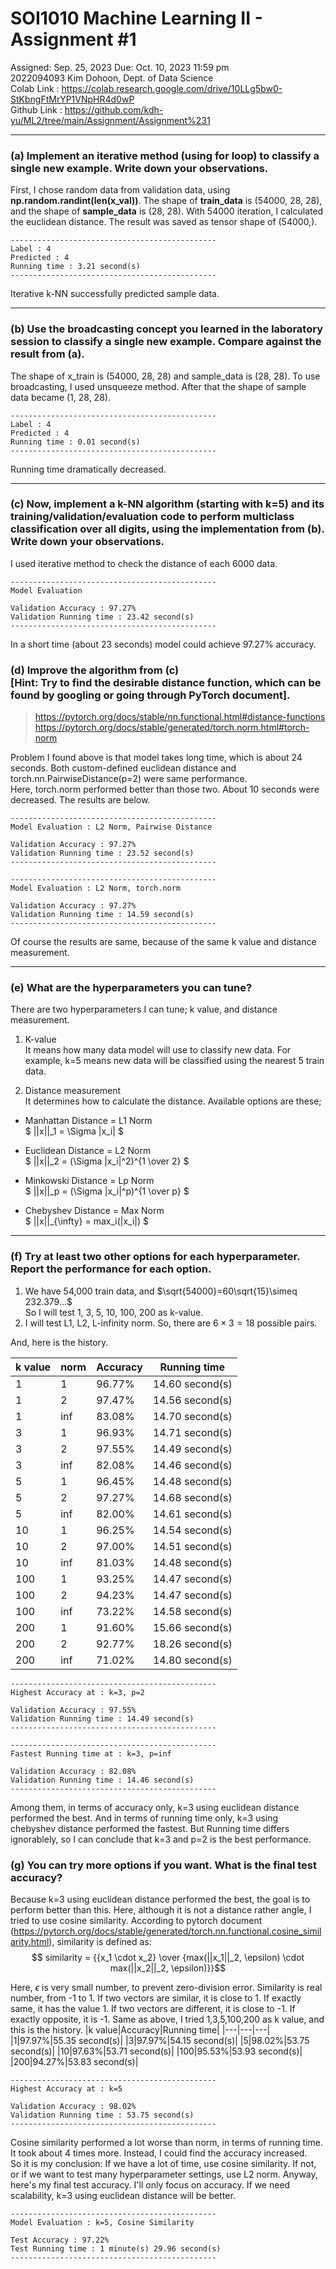 # SOI1010 Machine Learning II - Assignment #1
Assigned: Sep. 25, 2023
Due: Oct. 10, 2023 11:59 pm  
2022094093 Kim Dohoon, Dept. of Data Science  
Colab Link : https://colab.research.google.com/drive/10LLg5bw0-StKbngFtMrYP1VNpHR4d0wP  
Github Link : https://github.com/kdh-yu/ML2/tree/main/Assignment/Assignment%231  

----
### (a) Implement an iterative method (using for loop) to classify a single new example. Write down your observations.  

First, I chose random data from validation data, using **np.random.randint(len(x_val))**. The shape of **train_data** is (54000, 28, 28), and the shape of **sample_data** is (28, 28). With 54000 iteration, I calculated the euclidean distance. The result was saved as tensor shape of (54000,). 
```
----------------------------------------------
Label : 4
Predicted : 4
Running time : 3.21 second(s)
----------------------------------------------
```
Iterative k-NN successfully predicted sample data.

----
### (b) Use the broadcasting concept you learned in the laboratory session to classify a single new example. Compare against the result from (a).  

The shape of x_train is (54000, 28, 28) and sample_data is (28, 28). To use broadcasting, I used unsqueeze method. After that the shape of sample data became (1, 28, 28).
```
----------------------------------------------
Label : 4
Predicted : 4
Running time : 0.01 second(s)
----------------------------------------------
```
Running time dramatically decreased. 
<div class="page">

---
### (c) Now, implement a k-NN algorithm (starting with k=5) and its training/validation/evaluation code to perform multiclass classification over all digits, using the implementation from (b). Write down your observations.

I used iterative method to check the distance of each 6000 data. 
```
----------------------------------------------
Model Evaluation

Validation Accuracy : 97.27%
Validation Running time : 23.42 second(s)
----------------------------------------------
```
In a short time (about 23 seconds) model could achieve 97.27% accuracy.

### (d) Improve the algorithm from (c) <br>[Hint: Try to find the desirable distance function, which can be found by googling or going through PyTorch document].  
> https://pytorch.org/docs/stable/nn.functional.html#distance-functions  
> https://pytorch.org/docs/stable/generated/torch.norm.html#torch-norm

Problem I found above is that model takes long time, which is about 24 seconds. Both custom-defined euclidean distance and torch.nn.PairwiseDistance(p=2) were same performance.  
Here, torch.norm performed better than those two. About 10 seconds were decreased. The results are below.
```
----------------------------------------------
Model Evaluation : L2 Norm, Pairwise Distance

Validation Accuracy : 97.27%
Validation Running time : 23.52 second(s)
----------------------------------------------
```

```
----------------------------------------------
Model Evaluation : L2 Norm, torch.norm

Validation Accuracy : 97.27%
Validation Running time : 14.59 second(s)
----------------------------------------------
```
Of course the results are same, because of the same k value and distance measurement.

---
### (e) What are the hyperparameters you can tune?
There are two hyperparameters I can tune; k value, and distance measurement. 

1. K-value  
It means how many data model will use to classify new data. For example, k=5 means new data will be classified using the nearest 5 train data.  

2. Distance measurement  
It determines how to calculate the distance. Available options are these;  

* Manhattan Distance = L1 Norm  
$ ||x||_1 = \Sigma |x_i| $  

* Euclidean Distance = L2 Norm  
$ ||x||_2 = (\Sigma |x_i|^2)^{1 \over 2} $  

* Minkowski Distance = Lp Norm  
$ ||x||_p = (\Sigma |x_i|^p)^{1 \over p} $  

* Chebyshev Distance = Max Norm  
$ ||x||_{\infty} = max_i(|x_i|) $  


---
### (f) Try at least two other options for each hyperparameter. Report the performance for each option.

1. We have 54,000 train data, and $\sqrt{54000}=60\sqrt{15}\simeq 232.379...$  
So I will test 1, 3, 5, 10, 100, 200 as k-value.  
2. I will test L1, L2, L-infinity norm.
So, there are $6 \times 3=18$ possible pairs.

And, here is the history.  

|k value|norm|Accuracy|Running time|
|---|---|---|---|
|1|1|96.77%|14.60 second(s)|
|1|2|97.47%|14.56 second(s)|
|1|inf|83.08%|14.70 second(s)|
|3|1|96.93%|14.71 second(s)|
|3|2|97.55%|14.49 second(s)|
|3|inf|82.08%|14.46 second(s)|
|5|1|96.45%|14.48 second(s)|
|5|2|97.27%|14.68 second(s)|
|5|inf|82.00%|14.61 second(s)|
|10|1|96.25%|14.54 second(s)|
|10|2|97.00%|14.51 second(s)|
|10|inf|81.03%|14.48 second(s)|
|100|1|93.25%|14.47 second(s)|
|100|2|94.23%|14.47 second(s)|
|100|inf|73.22%|14.58 second(s)|
|200|1|91.60%|15.66 second(s)|
|200|2|92.77%|18.26 second(s)|
|200|inf|71.02%|14.80 second(s)|

```
----------------------------------------------
Highest Accuracy at : k=3, p=2

Validation Accuracy : 97.55%
Validation Running time : 14.49 second(s)
----------------------------------------------

----------------------------------------------
Fastest Running time at : k=3, p=inf

Validation Accuracy : 82.08%
Validation Running time : 14.46 second(s)
----------------------------------------------
```

Among them, in terms of accuracy only, k=3 using euclidean distance performed the best. And in terms of running time only, k=3 using chebyshev distance performed the fastest. But Running time differs ignorablely, so I can conclude that k=3 and p=2 is the best performance.
<div class="page">

### (g) You can try more options if you want. What is the final test accuracy?

Because k=3 using euclidean distance performed the best, the goal is to perform better than this. Here, although it is not a distance rather angle, I tried to use cosine similarity.
According to pytorch document (https://pytorch.org/docs/stable/generated/torch.nn.functional.cosine_similarity.html), similarity is defined as:
$$ similarity = {{x_1 \cdot x_2} \over {max(||x_1||_2, \epsilon) \cdot max(||x_2||_2, \epsilon)}}$$

Here, $\epsilon$ is very small number, to prevent zero-division error. Similarity is real number, from -1 to 1. If two vectors are similar, it is close to 1. If exactly same, it has the value 1. If two vectors are different, it is close to -1. If exactly opposite, it is -1.
Same as above, I tried 1,3,5,100,200 as k value, and this is the history.
|k value|Accuracy|Running time|
|---|---|---|
|1|97.97%|55.35 second(s)|
|3|97.97%|54.15 second(s)|
|5|98.02%|53.75 second(s)|
|10|97.63%|53.71 second(s)|
|100|95.53%|53.93 second(s)|
|200|94.27%|53.83 second(s)|
```
----------------------------------------------
Highest Accuracy at : k=5

Validation Accuracy : 98.02%
Validation Running time : 53.75 second(s)
----------------------------------------------
```
Cosine similarity performed a lot worse than norm, in terms of running time. It took about 4 times more. Instead, I could find the accuracy increased.  
So it is my conclusion: If we have a lot of time, use cosine similarity. If not, or if we want to test many hyperparameter settings, use L2 norm.
Anyway, here's my final test accuracy. I'll only focus on accuracy. If we need scalability, k=3 using euclidean distance will be better.
```
----------------------------------------------
Model Evaluation : k=5, Cosine Similarity

Test Accuracy : 97.22%
Test Running time : 1 minute(s) 29.96 second(s)
----------------------------------------------
```

<script type="text/javascript" src="http://cdn.mathjax.org/mathjax/latest/MathJax.js?config=TeX-AMS-MML_HTMLorMML"></script>
<script type="text/x-mathjax-config">
  MathJax.Hub.Config({
    tex2jax: {inlineMath: [['$', '$']]},
    messageStyle: "none",
    "HTML-CSS": { availableFonts: "TeX", preferredFont: "TeX" },
  });
</script>